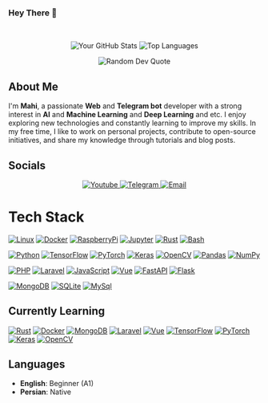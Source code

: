 ### Hey There 👋

<br>
<p align="center">
  <img alt="Your GitHub Stats" src="https://github-readme-stats.vercel.app/api?username=hctilg&theme=tokyonight&layout=compact&area=true&show_icons=true&hide_border=true&border_radius=15&count_private=true"/>
  <img alt="Top Languages" src="https://github-readme-stats.vercel.app/api/top-langs/?username=hctilg&langs_count=20&exclude_repo=web-shell,pinterest-crawler&hide=Make,css,html&theme=tokyonight&layout=compact&area=true&hide_border=true&border_radius=15&count_private=true"/>
</p>
<p align="center">
    <img alt="Random Dev Quote" src="https://quotes-github-readme.vercel.app/api?type=horizontal&theme=tokyonight&layout=compact&area=true&hide_border=true&border_radius=15"/>
</p>

## About Me

I'm **Mahi**, a passionate **Web** and **Telegram bot** developer with a strong interest in **AI** and **Machine Learning** and **Deep Learning** and etc. I enjoy exploring new technologies and constantly learning to improve my skills. In my free time, I like to work on personal projects, contribute to open-source initiatives, and share my knowledge through tutorials and blog posts.

## Socials

<p align="center">
  <a href="https://youtube.com/@mahitonam">
    <img alt="Youtube" src="https://img.shields.io/badge/YouTube-ff0000.svg?logo=youtube&logoColor=white"/>
  </a>
  <a href="https://t.me/violet_void">
    <img alt="Telegram" src="https://img.shields.io/badge/Telegram-1da1f2.svg?logo=telegram&logoColor=white"/>
<!--   </a>
  <a href="https://element.io/">
    <img alt="Element" src="https://img.shields.io/badge/Element-0dbd8b.svg?logo=element&logoColor=white"/>
  </a>
  <a href="https://linkedin.com/in/">
    <img alt="LinkedIn" src="https://img.shields.io/badge/LinkedIn-0077b5.svg?logo=linkedin&logoColor=white"/>
  </a> -->
  <a href="mailto:hctilg@duck.com">
    <img alt="Email" src="https://img.shields.io/badge/Email-c14438.svg?logo=gmail&logoColor=white"/>
  </a>
</p>

# Tech Stack

[![Linux](https://img.shields.io/badge/-Linux-fcc624?style=flat&logo=linux&logoColor=222222)](https://linux.org/)
[![Docker](https://img.shields.io/badge/Docker-0b9ffd?style=flat&logo=docker&logoColor=white)](https://docker.com/)
[![RaspberryPi](https://img.shields.io/badge/Raspberry%20Pi-cd2355.svg?style=flat&logo=raspberrypi&logoColor=white)](https://raspberrypi.com/)
[![Jupyter](https://img.shields.io/badge/Jupyter-f37626?style=flat&logo=jupyter&logoColor=white)](https://jupyter.org/)
[![Rust](https://img.shields.io/badge/Rust-e43717.svg?style=flat&logo=rust&logoColor=white)](https://rust-lang.org/)
[![Bash](https://img.shields.io/badge/Bash-373737?style=flat&logo=gnubash&logoColor=white)](https://www.gnu.org/software/bash/)

[![Python](https://img.shields.io/badge/Python-3776ab?style=flat&logo=python&logoColor=white)](https://python.org/)
[![TensorFlow](https://img.shields.io/badge/TensorFlow-ff6f00?style=flat&logo=tensorflow&logoColor=white)](https://tensorflow.org/)
[![PyTorch](https://img.shields.io/badge/PyTorch-ee4c2c?style=flat&logo=pytorch&logoColor=white)](https://pytorch.org/)
[![Keras](https://img.shields.io/badge/Keras-d00000?style=flat&logo=keras&logoColor=white)](https://keras.io/)
[![OpenCV](https://img.shields.io/badge/OpenCV-5c3ee8?style=flat&logo=opencv&logoColor=white)](https://opencv.org/)
[![Pandas](https://img.shields.io/badge/Pandas-0d6efd?style=flat&logo=pandas&logoColor=white)](https://pandas.pydata.org/)
[![NumPy](https://img.shields.io/badge/NumPy-013243?style=flat&logo=numpy&logoColor=white)](https://numpy.org/)

[![PHP](https://img.shields.io/badge/PHP-777bb4?style=flat&logo=php&logoColor=white)](https://php.net)
[![Laravel](https://img.shields.io/badge/Laravel-ff2d20?style=flat&logo=laravel&logoColor=white)](https://laravel.com/)
[![JavaScript](https://img.shields.io/badge/%E2%81%AA%E2%81%AC%20JavaScript-232529?style=flat&logo=javascript&logoColor=f7df1e)](https://en.wikipedia.org/wiki/JavaScript)
[![Vue](https://img.shields.io/badge/Vue.js-323232?style=flat&logo=vuedotjs&logoColor=4fc08d)](https://vuejs.org/)
[![FastAPI](https://img.shields.io/badge/FastAPI-009688?style=flat&logo=fastapi&logoColor=white)](https://fastapi.tiangolo.com/)
[![Flask](https://img.shields.io/badge/Flask-white?style=flat&logo=flask&logoColor=black)](https://flask.palletsprojects.com/)

[![MongoDB](https://img.shields.io/badge/MongoDB-47a248?style=flat&logo=mongodb&logoColor=white)](https://mongodb.com/)
[![SQLite](https://img.shields.io/badge/SQLite-003b57?style=flat&logo=sqlite&logoColor=white)](https://sqlite.org/)
[![MySql](https://img.shields.io/badge/MySQL-4479a1?style=flat&logo=mysql&logoColor=white)](https://mysql.com/)

## Currently Learning

[![Rust](https://img.shields.io/badge/Rust-e43717.svg?style=flat&logo=rust&logoColor=white)](https://rust-lang.org/)
[![Docker](https://img.shields.io/badge/Docker-0b9ffd?style=flat&logo=docker&logoColor=white)](https://docker.com/)
[![MongoDB](https://img.shields.io/badge/MongoDB-47a248?style=flat&logo=mongodb&logoColor=white)](https://mongodb.com/)
[![Laravel](https://img.shields.io/badge/Laravel-ff2d20?style=flat&logo=laravel&logoColor=white)](https://laravel.com/)
[![Vue](https://img.shields.io/badge/Vue.js-323232?style=flat&logo=vuedotjs&logoColor=4fc08d)](https://vuejs.org/)
[![TensorFlow](https://img.shields.io/badge/TensorFlow-ff6f00?style=flat&logo=tensorflow&logoColor=white)](https://tensorflow.org/)
[![PyTorch](https://img.shields.io/badge/PyTorch-ee4c2c?style=flat&logo=pytorch&logoColor=white)](https://pytorch.org/)
[![Keras](https://img.shields.io/badge/Keras-d00000?style=flat&logo=keras&logoColor=white)](https://keras.io/)
[![OpenCV](https://img.shields.io/badge/OpenCV-5c3ee8?style=flat&logo=opencv&logoColor=white)](https://opencv.org/)

## Languages

- **English**: Beginner (A1)
- **Persian**: Native
